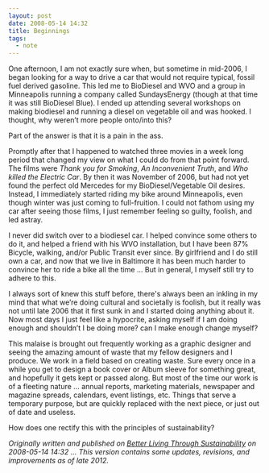 ```yaml
---
layout: post
date: 2008-05-14 14:32
title: Beginnings
tags: 
  - note
---
```


One afternoon, I am not exactly sure when, but sometime in mid-2006, I began looking for a way to drive a car that would not require typical, fossil fuel derived gasoline. This led me to BioDiesel and WVO and a group in Minneapolis running a company called SundaysEnergy (though at that time it was still BioDiesel Blue). I ended up attending several workshops on making biodiesel and running a diesel on vegetable oil and was hooked. I thought, why weren’t more people onto/into this?

Part of the answer is that it is a pain in the ass.

Promptly after that I happened to watched three movies in a week long period that changed my view on what I could do from that point forward. The films were _Thank you for Smoking_, _An Inconvenient Truth_, and _Who killed the Electric Car_. By then it was November of 2006, but had not yet found the perfect old Mercedes for my BioDiesel/Vegetable Oil desires. Instead, I immediately started riding my bike around Minneapolis, even though winter was just coming to full-fruition. I could not fathom using my car after seeing those films, I just remember feeling so guilty, foolish, and led astray.

I never did switch over to a biodiesel car. I helped convince some others to do it, and helped a friend with his WVO installation, but I have been 87% Bicycle, walking, and/or Public Transit ever since. By girlfriend and I do still own a car, and now that we live in Baltimore it has been much harder to convince her to ride a bike all the time … But in general, I myself still try to adhere to this.

I always sort of knew this stuff before, there's always been an inkling in my mind that what we’re doing cultural and societally is foolish, but it really was not until late 2006 that it first sunk in and I started doing anything about it. Now most days I just feel like a hypocrite, asking myself if I am doing enough and shouldn’t I be doing more? can I make enough change myself?

This malaise is brought out frequently working as a graphic designer and seeing the amazing amount of waste that my fellow designers and I produce. We work in a field based on creating waste. Sure every once in a while you get to design a book cover or Album sleeve for something great, and hopefully it gets kept or passed along. But most of the time our work is of a fleeting nature … annual reports, marketing materials, newspaper and magazine spreads, calendars, event listings, etc. Things that serve a temporary purpose, but are quickly replaced with the next piece, or just out of date and useless.

How does one rectify this with the principles of sustainability?

_Originally written and published on [Better Living Through Sustainability](http://http://betterlivingthroughsustainability.com/node/3) on 2008-05-14 14:32 … This version contains some updates, revisions, and improvements as of late 2012._